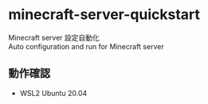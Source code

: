 # minecraft-server-quickstart
Minecraft server 設定自動化  
Auto configuration and run for Minecraft server

## 動作確認
* WSL2 Ubuntu 20.04
